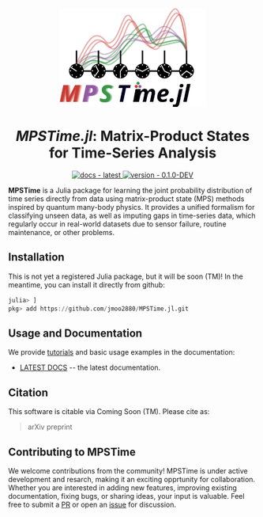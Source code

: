 <p align="center">
  <picture>
    <source srcset="docs/src/assets/logo-dark.svg" media="(prefers-color-scheme: dark)">
    <img src="docs/src/assets/logo.svg" alt="mpstime logo" height="200"/>
  </picture>
</p>


<h1 align="center"><em>MPSTime.jl</em>: Matrix-Product States for Time-Series Analysis</h1>


<p align="center">
  <a href="https://jmoo2880.github.io/MPSTime.jl/dev/">
    <img src="https://img.shields.io/badge/docs-latest-2ea44f?style=flat-square" alt="docs - latest">
  </a>
  <a href="https://jmoo2880.github.io/MPSTime.jl/dev/">
    <img src="https://img.shields.io/badge/version-0.1.0--DEV-blue?style=flat-square" alt="version - 0.1.0-DEV">
  </a>
</p>


__MPSTime__ is a Julia package for learning the joint probability distribution of time series directly from data using matrix-product state (MPS) methods inspired by quantum many-body physics. 
It provides a unified formalism for classifying unseen data, as well as imputing gaps in time-series data, which regularly occur in real-world datasets due to sensor failure, routine maintenance, or other problems.

## Installation
This is not yet a registered Julia package, but it will be soon (TM)! In the meantime, you can install it directly from github:

```Julia
julia> ]
pkg> add https://github.com/jmoo2880/MPSTime.jl.git
```

## Usage and Documentation
We provide [tutorials](https://jmoo2880.github.io/MPSTime.jl/dev/tutorial/) and basic usage examples in the documentation:
- [LATEST DOCS](https://jmoo2880.github.io/MPSTime.jl/) -- the latest documentation.

## Citation
This software is citable via Coming Soon (TM). Please cite as:
> arXiv preprint

## Contributing to MPSTime
We welcome contributions from the community! 
MPSTime is under active development and resarch, making it an exciting opprtunity for collaboration.
Whether you are interested in adding new features, improving existing documentation, fixing bugs, or sharing ideas, your input is valuable.
Feel free to submit a [PR](https://github.com/jmoo2880/MPSTime.jl/pulls) or open an [issue](https://github.com/jmoo2880/MPSTime.jl/issues) for discussion.
